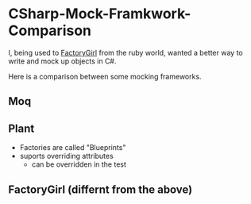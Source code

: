 # CSharp-Mock-Framkwork-Comparison

I, being used to [FactoryGirl](https://github.com/thoughtbot/factory_girl) from the ruby world, wanted a better way to write and mock up objects in C#. 

Here is a comparison between some mocking frameworks.

## Moq


## Plant

- Factories are called "Blueprints"
- suports overriding attributes
  - can be overridden in the test

## FactoryGirl (differnt from the above)
